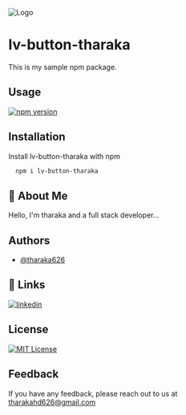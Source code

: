 ![Logo](https://iili.io/JooJG8F.md.jpg)

# lv-button-tharaka

This is my sample npm package.

## Usage

[![npm version](https://badge.fury.io/js/pagination-layout.svg)](https://badge.fury.io/js/pagination-layout)


## Installation

Install lv-button-tharaka with npm

```bash
  npm i lv-button-tharaka
```


## 🚀 About Me
Hello, I'm tharaka and a full stack developer...

## Authors

- [@tharaka626](https://github.com/tharaka626)


## 🔗 Links
[![linkedin](https://img.shields.io/badge/linkedin-0A66C2?style=for-the-badge&logo=linkedin&logoColor=white)](www.linkedin.com/in/tharaka97)


## License

[![MIT License](https://img.shields.io/badge/License-MIT-green.svg)](https://choosealicense.com/licenses/mit/)


## Feedback

If you have any feedback, please reach out to us at tharakahd626@gmail.com